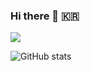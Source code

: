 ### Hi there 👋 :kr: 
<a href="https://velog.io/@hooneun"><img src="https://img.shields.io/badge/velog-1DBF73?style=flat-square&logo=Vimeo&logoColor=white"/></a>

![GitHub stats](https://github-readme-stats.vercel.app/api?username=hooneun&show_icons=true)




<!--
[![Top Langs](https://github-readme-stats.vercel.app/api/top-langs/?username=hooneun)](https://github.com/anuraghazra/github-readme-stats)
**hooneun/hooneun** is a ✨ _special_ ✨ repository because its `README.md` (this file) appears on your GitHub profile.

Here are some ideas to get you started:

- 🔭 I’m currently working on ...
- 🌱 I’m currently learning ...
- 👯 I’m looking to collaborate on ...
- 🤔 I’m looking for help with ...
- 💬 Ask me about ...
- 📫 How to reach me: ...
- 😄 Pronouns: ...
- ⚡ Fun fact: ...
-->
